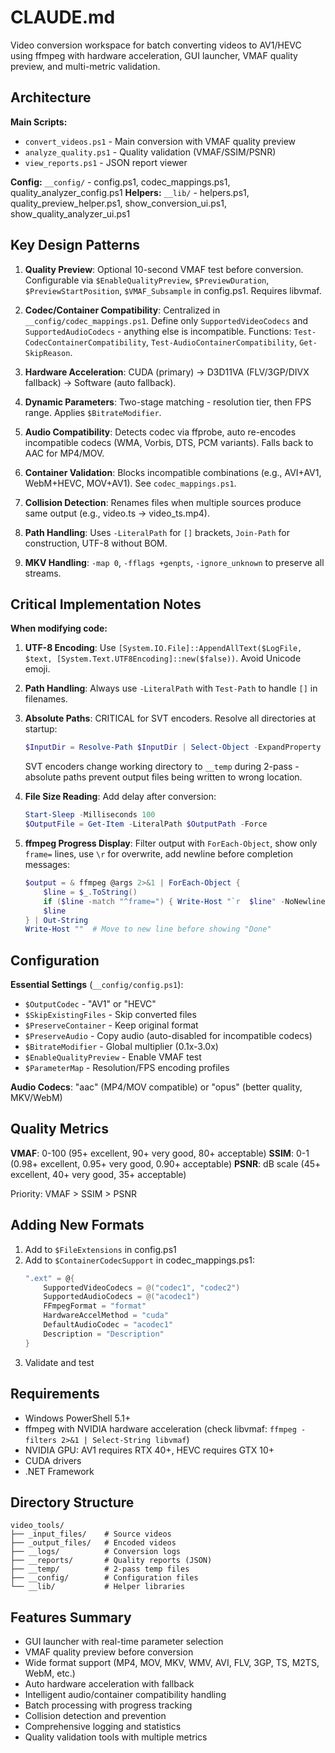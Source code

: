 # CLAUDE.md

Video conversion workspace for batch converting videos to AV1/HEVC using ffmpeg with hardware acceleration, GUI launcher, VMAF quality preview, and multi-metric validation.

## Architecture

**Main Scripts:**
- `convert_videos.ps1` - Main conversion with VMAF quality preview
- `analyze_quality.ps1` - Quality validation (VMAF/SSIM/PSNR)
- `view_reports.ps1` - JSON report viewer

**Config:** `__config/` - config.ps1, codec_mappings.ps1, quality_analyzer_config.ps1
**Helpers:** `__lib/` - helpers.ps1, quality_preview_helper.ps1, show_conversion_ui.ps1, show_quality_analyzer_ui.ps1

## Key Design Patterns

1. **Quality Preview**: Optional 10-second VMAF test before conversion. Configurable via `$EnableQualityPreview`, `$PreviewDuration`, `$PreviewStartPosition`, `$VMAF_Subsample` in config.ps1. Requires libvmaf.

2. **Codec/Container Compatibility**: Centralized in `__config/codec_mappings.ps1`. Define only `SupportedVideoCodecs` and `SupportedAudioCodecs` - anything else is incompatible. Functions: `Test-CodecContainerCompatibility`, `Test-AudioContainerCompatibility`, `Get-SkipReason`.

3. **Hardware Acceleration**: CUDA (primary) → D3D11VA (FLV/3GP/DIVX fallback) → Software (auto fallback).

4. **Dynamic Parameters**: Two-stage matching - resolution tier, then FPS range. Applies `$BitrateModifier`.

5. **Audio Compatibility**: Detects codec via ffprobe, auto re-encodes incompatible codecs (WMA, Vorbis, DTS, PCM variants). Falls back to AAC for MP4/MOV.

6. **Container Validation**: Blocks incompatible combinations (e.g., AVI+AV1, WebM+HEVC, MOV+AV1). See `codec_mappings.ps1`.

7. **Collision Detection**: Renames files when multiple sources produce same output (e.g., video.ts → video_ts.mp4).

8. **Path Handling**: Uses `-LiteralPath` for `[]` brackets, `Join-Path` for construction, UTF-8 without BOM.

9. **MKV Handling**: `-map 0`, `-fflags +genpts`, `-ignore_unknown` to preserve all streams.

## Critical Implementation Notes

**When modifying code:**

1. **UTF-8 Encoding**: Use `[System.IO.File]::AppendAllText($LogFile, $text, [System.Text.UTF8Encoding]::new($false))`. Avoid Unicode emoji.

2. **Path Handling**: Always use `-LiteralPath` with `Test-Path` to handle `[]` in filenames.

3. **Absolute Paths**: CRITICAL for SVT encoders. Resolve all directories at startup:
   ```powershell
   $InputDir = Resolve-Path $InputDir | Select-Object -ExpandProperty Path
   ```
   SVT encoders change working directory to `__temp` during 2-pass - absolute paths prevent output files being written to wrong location.

4. **File Size Reading**: Add delay after conversion:
   ```powershell
   Start-Sleep -Milliseconds 100
   $OutputFile = Get-Item -LiteralPath $OutputPath -Force
   ```

5. **ffmpeg Progress Display**: Filter output with `ForEach-Object`, show only `frame=` lines, use `\r` for overwrite, add newline before completion messages:
   ```powershell
   $output = & ffmpeg @args 2>&1 | ForEach-Object {
       $line = $_.ToString()
       if ($line -match "^frame=") { Write-Host "`r  $line" -NoNewline -ForegroundColor Cyan }
       $line
   } | Out-String
   Write-Host ""  # Move to new line before showing "Done"
   ```

## Configuration

**Essential Settings** (`__config/config.ps1`):
- `$OutputCodec` - "AV1" or "HEVC"
- `$SkipExistingFiles` - Skip converted files
- `$PreserveContainer` - Keep original format
- `$PreserveAudio` - Copy audio (auto-disabled for incompatible codecs)
- `$BitrateModifier` - Global multiplier (0.1x-3.0x)
- `$EnableQualityPreview` - Enable VMAF test
- `$ParameterMap` - Resolution/FPS encoding profiles

**Audio Codecs**: "aac" (MP4/MOV compatible) or "opus" (better quality, MKV/WebM)

## Quality Metrics

**VMAF**: 0-100 (95+ excellent, 90+ very good, 80+ acceptable)
**SSIM**: 0-1 (0.98+ excellent, 0.95+ very good, 0.90+ acceptable)
**PSNR**: dB scale (45+ excellent, 40+ very good, 35+ acceptable)

Priority: VMAF > SSIM > PSNR

## Adding New Formats

1. Add to `$FileExtensions` in config.ps1
2. Add to `$ContainerCodecSupport` in codec_mappings.ps1:
   ```powershell
   ".ext" = @{
       SupportedVideoCodecs = @("codec1", "codec2")
       SupportedAudioCodecs = @("acodec1")
       FFmpegFormat = "format"
       HardwareAccelMethod = "cuda"
       DefaultAudioCodec = "acodec1"
       Description = "Description"
   }
   ```
3. Validate and test

## Requirements

- Windows PowerShell 5.1+
- ffmpeg with NVIDIA hardware acceleration (check libvmaf: `ffmpeg -filters 2>&1 | Select-String libvmaf`)
- NVIDIA GPU: AV1 requires RTX 40+, HEVC requires GTX 10+
- CUDA drivers
- .NET Framework

## Directory Structure

```
video_tools/
├── _input_files/    # Source videos
├── _output_files/   # Encoded videos
├── __logs/          # Conversion logs
├── __reports/       # Quality reports (JSON)
├── __temp/          # 2-pass temp files
├── __config/        # Configuration files
└── __lib/           # Helper libraries
```

## Features Summary

- GUI launcher with real-time parameter selection
- VMAF quality preview before conversion
- Wide format support (MP4, MOV, MKV, WMV, AVI, FLV, 3GP, TS, M2TS, WebM, etc.)
- Auto hardware acceleration with fallback
- Intelligent audio/container compatibility handling
- Batch processing with progress tracking
- Collision detection and prevention
- Comprehensive logging and statistics
- Quality validation tools with multiple metrics